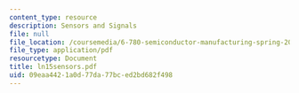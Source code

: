 ```yaml
---
content_type: resource
description: Sensors and Signals
file: null
file_location: /coursemedia/6-780-semiconductor-manufacturing-spring-2003/09eaa4421a0d77da77bced2bd682f498_ln15sensors.pdf
file_type: application/pdf
resourcetype: Document
title: ln15sensors.pdf
uid: 09eaa442-1a0d-77da-77bc-ed2bd682f498
---
```

